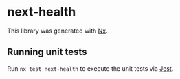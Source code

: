 # next-health

This library was generated with [Nx](https://nx.dev).

## Running unit tests

Run `nx test next-health` to execute the unit tests via [Jest](https://jestjs.io).
